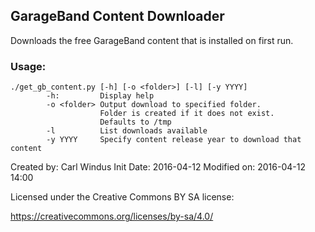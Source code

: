 ## GarageBand Content Downloader

Downloads the free GarageBand content that is installed on first run.

### Usage:
```
./get_gb_content.py [-h] [-o <folder>] [-l] [-y YYYY]
        -h:         Display help
        -o <folder> Output download to specified folder.
                    Folder is created if it does not exist.
                    Defaults to /tmp
        -l          List downloads available
        -y YYYY     Specify content release year to download that content
```

Created by: Carl Windus
Init Date: 2016-04-12
Modified on: 2016-04-12 14:00

Licensed under the Creative Commons BY SA license:

https://creativecommons.org/licenses/by-sa/4.0/


